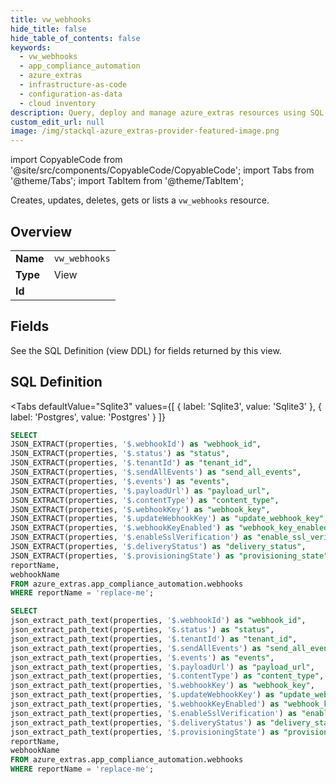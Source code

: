 ```yaml
--- 
title: vw_webhooks
hide_title: false
hide_table_of_contents: false
keywords:
  - vw_webhooks
  - app_compliance_automation
  - azure_extras
  - infrastructure-as-code
  - configuration-as-data
  - cloud inventory
description: Query, deploy and manage azure_extras resources using SQL
custom_edit_url: null
image: /img/stackql-azure_extras-provider-featured-image.png
---
```


import CopyableCode from '@site/src/components/CopyableCode/CopyableCode';
import Tabs from '@theme/Tabs';
import TabItem from '@theme/TabItem';

Creates, updates, deletes, gets or lists a <code>vw_webhooks</code> resource.

## Overview
<table><tbody>
<tr><td><b>Name</b></td><td><code>vw_webhooks</code></td></tr>
<tr><td><b>Type</b></td><td>View</td></tr>
<tr><td><b>Id</b></td><td><CopyableCode code="azure_extras.app_compliance_automation.vw_webhooks" /></td></tr>
</tbody></table>

## Fields

See the SQL Definition (view DDL) for fields returned by this view.

## SQL Definition

<Tabs
defaultValue="Sqlite3"
values={[
{ label: 'Sqlite3', value: 'Sqlite3' },
{ label: 'Postgres', value: 'Postgres' }
]}
>
<TabItem value="Sqlite3">

```sql
SELECT
JSON_EXTRACT(properties, '$.webhookId') as "webhook_id",
JSON_EXTRACT(properties, '$.status') as "status",
JSON_EXTRACT(properties, '$.tenantId') as "tenant_id",
JSON_EXTRACT(properties, '$.sendAllEvents') as "send_all_events",
JSON_EXTRACT(properties, '$.events') as "events",
JSON_EXTRACT(properties, '$.payloadUrl') as "payload_url",
JSON_EXTRACT(properties, '$.contentType') as "content_type",
JSON_EXTRACT(properties, '$.webhookKey') as "webhook_key",
JSON_EXTRACT(properties, '$.updateWebhookKey') as "update_webhook_key",
JSON_EXTRACT(properties, '$.webhookKeyEnabled') as "webhook_key_enabled",
JSON_EXTRACT(properties, '$.enableSslVerification') as "enable_ssl_verification",
JSON_EXTRACT(properties, '$.deliveryStatus') as "delivery_status",
JSON_EXTRACT(properties, '$.provisioningState') as "provisioning_state",
reportName,
webhookName
FROM azure_extras.app_compliance_automation.webhooks
WHERE reportName = 'replace-me';
```

</TabItem>
<TabItem value="Postgres">

```sql
SELECT
json_extract_path_text(properties, '$.webhookId') as "webhook_id",
json_extract_path_text(properties, '$.status') as "status",
json_extract_path_text(properties, '$.tenantId') as "tenant_id",
json_extract_path_text(properties, '$.sendAllEvents') as "send_all_events",
json_extract_path_text(properties, '$.events') as "events",
json_extract_path_text(properties, '$.payloadUrl') as "payload_url",
json_extract_path_text(properties, '$.contentType') as "content_type",
json_extract_path_text(properties, '$.webhookKey') as "webhook_key",
json_extract_path_text(properties, '$.updateWebhookKey') as "update_webhook_key",
json_extract_path_text(properties, '$.webhookKeyEnabled') as "webhook_key_enabled",
json_extract_path_text(properties, '$.enableSslVerification') as "enable_ssl_verification",
json_extract_path_text(properties, '$.deliveryStatus') as "delivery_status",
json_extract_path_text(properties, '$.provisioningState') as "provisioning_state",
reportName,
webhookName
FROM azure_extras.app_compliance_automation.webhooks
WHERE reportName = 'replace-me';
```

</TabItem>
</Tabs>
